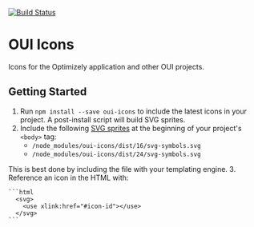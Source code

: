 [![Build Status](https://travis-ci.org/optimizely/oui-icons.svg?branch=master)](https://travis-ci.org/optimizely/oui-icons)

# OUI Icons

Icons for the Optimizely application and other OUI projects.

## Getting Started

1. Run `npm install --save oui-icons` to include the latest icons in your project. A post-install script will build SVG sprites.
2. Include the following [SVG sprites](https://css-tricks.com/svg-sprites-use-better-icon-fonts/) at the beginning of your project's `<body>` tag:
    - `/node_modules/oui-icons/dist/16/svg-symbols.svg`
    - `/node_modules/oui-icons/dist/24/svg-symbols.svg`

  This is best done by including the file with your templating engine.
3. Reference an icon in the HTML with:

    ```html
      <svg>
        <use xlink:href="#icon-id"></use>
      </svg>
    ```
